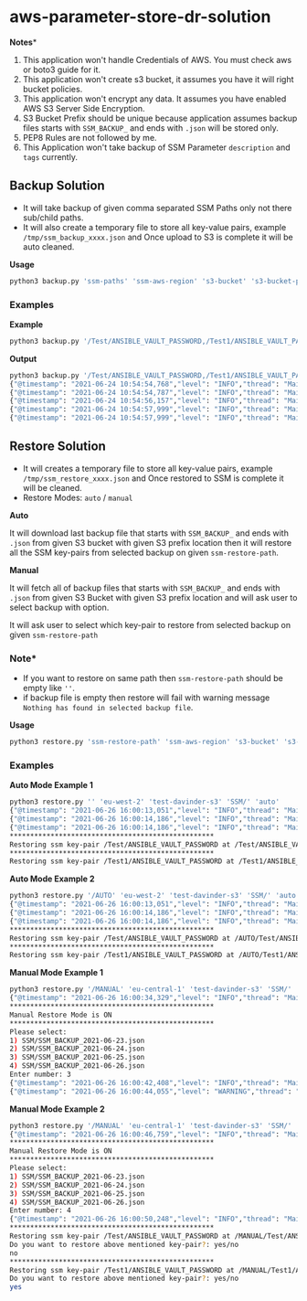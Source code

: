 # aws-parameter-store-dr-solution

**Notes***
1. This application won't handle Credentials of AWS.
   You must check aws or boto3 guide for it.
2. This application won't create s3 bucket, it assumes you have it will right bucket policies.
3. This application won't encrypt any data. It assumes you have enabled AWS S3 Server Side Encryption.
4. S3 Bucket Prefix should be unique because application assumes backup files starts with `SSM_BACKUP_` and ends with `.json`
will be stored only.
5. PEP8 Rules are not followed by me.
6. This Application won't take backup of SSM Parameter `description` and `tags`  currently.

## Backup Solution
* It will take backup of given comma separated SSM Paths only not there sub/child paths.
* It will also create a temporary file to store all key-value pairs, example `/tmp/ssm_backup_xxxx.json`
and Once upload to S3 is complete it will be auto cleaned.

**Usage**
```bash
python3 backup.py 'ssm-paths' 'ssm-aws-region' 's3-bucket' 's3-bucket-prefix'
```

### Examples

**Example**
```bash
python3 backup.py '/Test/ANSIBLE_VAULT_PASSWORD,/Test1/ANSIBLE_VAULT_PASSWORD' 'us-east-1' 'test-davinder-s3' 'SSM/'
```

**Output**
```bash
python3 backup.py '/Test/ANSIBLE_VAULT_PASSWORD,/Test1/ANSIBLE_VAULT_PASSWORD' 'us-east-1' 'test-davinder-s3' 'SSM/'
{"@timestamp": "2021-06-24 10:54:54,768","level": "INFO","thread": "MainThread","name": "botocore.credentials","message": "Found credentials in environment variables."}
{"@timestamp": "2021-06-24 10:54:54,787","level": "INFO","thread": "MainThread","name": "root","message": "pulling data from /Test/ANSIBLE_VAULT_PASSWORD"}
{"@timestamp": "2021-06-24 10:54:56,157","level": "INFO","thread": "MainThread","name": "root","message": "pulling data from /Test1/ANSIBLE_VAULT_PASSWORD"}
{"@timestamp": "2021-06-24 10:54:57,999","level": "INFO","thread": "MainThread","name": "root","message": "backup is parked in AWS S3 at s3://test-davinder-s3/SSM/SSM_BACKUP_2021-06-24.json"}
{"@timestamp": "2021-06-24 10:54:57,999","level": "INFO","thread": "MainThread","name": "root","message": "cleaned temp files"}
```

## Restore Solution
* It will creates a temporary file to store all key-value pairs, example `/tmp/ssm_restore_xxxx.json`
and Once restored to SSM is complete it will be cleaned.
* Restore Modes: `auto` / `manual`

**Auto**

It will download last backup file that starts with `SSM_BACKUP_` and ends with `.json` from given S3 bucket with given S3 prefix location then it will restore all the SSM key-pairs from selected backup on given `ssm-restore-path`.

**Manual**

It will fetch all of backup files that starts with `SSM_BACKUP_` and ends with `.json` from given S3 Bucket with given S3 prefix location and will ask user to select backup with option.

It will ask user to select which key-pair to restore from selected backup on given `ssm-restore-path`

### Note*
* If you want to restore on same path then `ssm-restore-path` should be empty like `''`.
* if backup file is empty then restore will fail with warning message `Nothing has found in selected backup file`.

**Usage**
```bash
python3 restore.py 'ssm-restore-path' 'ssm-aws-region' 's3-bucket' 's3-bucket-prefix' 'restore-mode'
```

### Examples
**Auto Mode Example 1**
```bash
python3 restore.py '' 'eu-west-2' 'test-davinder-s3' 'SSM/' 'auto'
{"@timestamp": "2021-06-26 16:00:13,051","level": "INFO","thread": "MainThread","name": "botocore.credentials","message": "Found credentials in environment variables."}
{"@timestamp": "2021-06-26 16:00:14,186","level": "INFO","thread": "MainThread","name": "root","message": "Auto Restore Mode is ON"}
{"@timestamp": "2021-06-26 16:00:14,186","level": "INFO","thread": "MainThread","name": "root","message": "Selected Backup File: SSM/SSM_BACKUP_2021-06-26.json"}
**************************************************
Restoring ssm key-pair /Test/ANSIBLE_VAULT_PASSWORD at /Test/ANSIBLE_VAULT_PASSWORD in eu-west-2
**************************************************
Restoring ssm key-pair /Test1/ANSIBLE_VAULT_PASSWORD at /Test1/ANSIBLE_VAULT_PASSWORD in eu-west-2
```
**Auto Mode Example 2**
```bash
python3 restore.py '/AUTO' 'eu-west-2' 'test-davinder-s3' 'SSM/' 'auto'
{"@timestamp": "2021-06-26 16:00:13,051","level": "INFO","thread": "MainThread","name": "botocore.credentials","message": "Found credentials in environment variables."}
{"@timestamp": "2021-06-26 16:00:14,186","level": "INFO","thread": "MainThread","name": "root","message": "Auto Restore Mode is ON"}
{"@timestamp": "2021-06-26 16:00:14,186","level": "INFO","thread": "MainThread","name": "root","message": "Selected Backup File: SSM/SSM_BACKUP_2021-06-26.json"}
**************************************************
Restoring ssm key-pair /Test/ANSIBLE_VAULT_PASSWORD at /AUTO/Test/ANSIBLE_VAULT_PASSWORD in eu-west-2
**************************************************
Restoring ssm key-pair /Test1/ANSIBLE_VAULT_PASSWORD at /AUTO/Test1/ANSIBLE_VAULT_PASSWORD in eu-west-2
```

**Manual Mode Example 1**
```bash
python3 restore.py '/MANUAL' 'eu-central-1' 'test-davinder-s3' 'SSM/' 'manual'
{"@timestamp": "2021-06-26 16:00:34,329","level": "INFO","thread": "MainThread","name": "botocore.credentials","message": "Found credentials in environment variables."}
**************************************************
Manual Restore Mode is ON
**************************************************
Please select:
1) SSM/SSM_BACKUP_2021-06-23.json
2) SSM/SSM_BACKUP_2021-06-24.json
3) SSM/SSM_BACKUP_2021-06-25.json
4) SSM/SSM_BACKUP_2021-06-26.json
Enter number: 3
{"@timestamp": "2021-06-26 16:00:42,408","level": "INFO","thread": "MainThread","name": "root","message": "Selected Backup File: SSM/SSM_BACKUP_2021-06-25.json"}
{"@timestamp": "2021-06-26 16:00:44,055","level": "WARNING","thread": "MainThread","name": "root","message": "Nothing has found in selected backup file"}
```

**Manual Mode Example 2**
```bash
python3 restore.py '/MANUAL' 'eu-central-1' 'test-davinder-s3' 'SSM/' 'manual'
{"@timestamp": "2021-06-26 16:00:46,759","level": "INFO","thread": "MainThread","name": "botocore.credentials","message": "Found credentials in environment variables."}
**************************************************
Manual Restore Mode is ON
**************************************************
Please select:
1) SSM/SSM_BACKUP_2021-06-23.json
2) SSM/SSM_BACKUP_2021-06-24.json
3) SSM/SSM_BACKUP_2021-06-25.json
4) SSM/SSM_BACKUP_2021-06-26.json
Enter number: 4
{"@timestamp": "2021-06-26 16:00:50,248","level": "INFO","thread": "MainThread","name": "root","message": "Selected Backup File: SSM/SSM_BACKUP_2021-06-26.json"}
**************************************************
Restoring ssm key-pair /Test/ANSIBLE_VAULT_PASSWORD at /MANUAL/Test/ANSIBLE_VAULT_PASSWORD in eu-west-2
Do you want to restore above mentioned key-pair?: yes/no
no
**************************************************
Restoring ssm key-pair /Test1/ANSIBLE_VAULT_PASSWORD at /MANUAL/Test1/ANSIBLE_VAULT_PASSWORD in eu-west-2
Do you want to restore above mentioned key-pair?: yes/no
yes
```